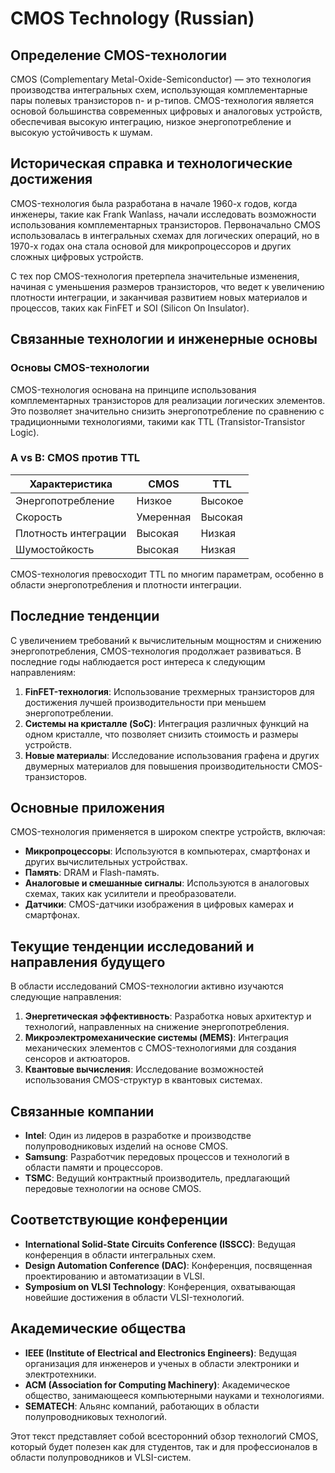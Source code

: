 # CMOS Technology (Russian)

## Определение CMOS-технологии

CMOS (Complementary Metal-Oxide-Semiconductor) — это технология производства интегральных схем, использующая комплементарные пары полевых транзисторов n- и p-типов. CMOS-технология является основой большинства современных цифровых и аналоговых устройств, обеспечивая высокую интеграцию, низкое энергопотребление и высокую устойчивость к шумам.

## Историческая справка и технологические достижения

CMOS-технология была разработана в начале 1960-х годов, когда инженеры, такие как Frank Wanlass, начали исследовать возможности использования комплементарных транзисторов. Первоначально CMOS использовалась в интегральных схемах для логических операций, но в 1970-х годах она стала основой для микропроцессоров и других сложных цифровых устройств.

С тех пор CMOS-технология претерпела значительные изменения, начиная с уменьшения размеров транзисторов, что ведет к увеличению плотности интеграции, и заканчивая развитием новых материалов и процессов, таких как FinFET и SOI (Silicon On Insulator).

## Связанные технологии и инженерные основы

### Основы CMOS-технологии

CMOS-технология основана на принципе использования комплементарных транзисторов для реализации логических элементов. Это позволяет значительно снизить энергопотребление по сравнению с традиционными технологиями, такими как TTL (Transistor-Transistor Logic).

### A vs B: CMOS против TTL

| Характеристика      | CMOS                        | TTL                         |
|---------------------|-----------------------------|-----------------------------|
| Энергопотребление   | Низкое                      | Высокое                     |
| Скорость            | Умеренная                   | Высокая                     |
| Плотность интеграции| Высокая                     | Низкая                      |
| Шумостойкость       | Высокая                     | Низкая                      |

CMOS-технология превосходит TTL по многим параметрам, особенно в области энергопотребления и плотности интеграции.

## Последние тенденции

С увеличением требований к вычислительным мощностям и снижению энергопотребления, CMOS-технология продолжает развиваться. В последние годы наблюдается рост интереса к следующим направлениям:

1. **FinFET-технология**: Использование трехмерных транзисторов для достижения лучшей производительности при меньшем энергопотреблении.
2. **Системы на кристалле (SoC)**: Интеграция различных функций на одном кристалле, что позволяет снизить стоимость и размеры устройств.
3. **Новые материалы**: Исследование использования графена и других двумерных материалов для повышения производительности CMOS-транзисторов.

## Основные приложения

CMOS-технология применяется в широком спектре устройств, включая:

- **Микропроцессоры**: Используются в компьютерах, смартфонах и других вычислительных устройствах.
- **Память**: DRAM и Flash-память.
- **Аналоговые и смешанные сигналы**: Используются в аналоговых схемах, таких как усилители и преобразователи.
- **Датчики**: CMOS-датчики изображения в цифровых камерах и смартфонах.

## Текущие тенденции исследований и направления будущего

В области исследований CMOS-технологии активно изучаются следующие направления:

1. **Энергетическая эффективность**: Разработка новых архитектур и технологий, направленных на снижение энергопотребления.
2. **Микроэлектромеханические системы (MEMS)**: Интеграция механических элементов с CMOS-технологиями для создания сенсоров и актюаторов.
3. **Квантовые вычисления**: Исследование возможностей использования CMOS-структур в квантовых системах.

## Связанные компании

- **Intel**: Один из лидеров в разработке и производстве полупроводниковых изделий на основе CMOS.
- **Samsung**: Разработчик передовых процессов и технологий в области памяти и процессоров.
- **TSMC**: Ведущий контрактный производитель, предлагающий передовые технологии на основе CMOS.

## Соответствующие конференции

- **International Solid-State Circuits Conference (ISSCC)**: Ведущая конференция в области интегральных схем.
- **Design Automation Conference (DAC)**: Конференция, посвященная проектированию и автоматизации в VLSI.
- **Symposium on VLSI Technology**: Конференция, охватывающая новейшие достижения в области VLSI-технологий.

## Академические общества

- **IEEE (Institute of Electrical and Electronics Engineers)**: Ведущая организация для инженеров и ученых в области электроники и электротехники.
- **ACM (Association for Computing Machinery)**: Академическое общество, занимающееся компьютерными науками и технологиями.
- **SEMATECH**: Альянс компаний, работающих в области полупроводниковых технологий.

Этот текст представляет собой всесторонний обзор технологий CMOS, который будет полезен как для студентов, так и для профессионалов в области полупроводников и VLSI-систем.